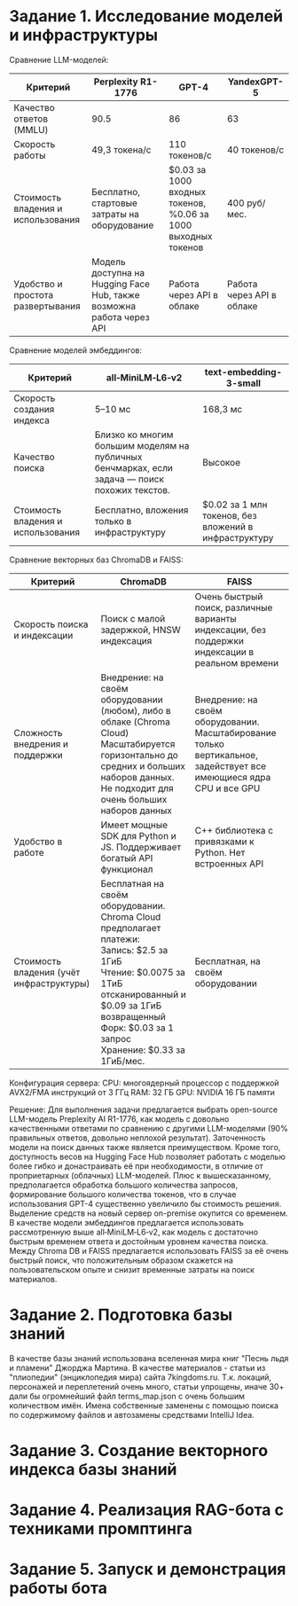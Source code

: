 # Задание 1. Исследование моделей и инфраструктуры

Сравнение LLM-моделей:

| Критерий                           | Perplexity R1-1776                                                   | GPT-4                                                         | YandexGPT-5               |
|------------------------------------|----------------------------------------------------------------------|---------------------------------------------------------------|---------------------------|
| Качество ответов (MMLU)            | 90.5                                                                 | 86                                                            | 63                        |
| Скорость работы                    | 49,3 токена/с                                                        | 110 токенов/с                                                 | 40 токенов/с              |
| Стоимость владения и использования | Бесплатно, стартовые затраты на оборудование                         | $0.03 за 1000 входных токенов, %0.06 за 1000 выходных токенов | 400 руб/мес.              |
| Удобство и простота развертывания  | Модель доступна на Hugging Face Hub, также возможна работа через API | Работа через API в облаке                                     | Работа через API в облаке |

Сравнение моделей эмбеддингов:

| Критерий                           | all‑MiniLM‑L6‑v2                                                                               | text-embedding-3-small                                | 
|------------------------------------|------------------------------------------------------------------------------------------------|-------------------------------------------------------|
| Скорость создания индекса          | 5–10 мс                                                                                        | 168,3 мс                                              |
| Качество поиска                    | Близко ко многим большим моделям на публичных бенчмарках, если задача — поиск похожих текстов. | Высокое                                               |
| Стоимость владения и использования | Бесплатно, вложения только в инфраструктуру                                                    | $0.02 за 1 млн токенов, без вложений в инфраструктуру |

Сравнение векторных баз ChromaDB и FAISS:

| Критерий                                 | ChromaDB                                                                                                                                                                                                                                | FAISS                                                                                                               |
|------------------------------------------|-----------------------------------------------------------------------------------------------------------------------------------------------------------------------------------------------------------------------------------------|---------------------------------------------------------------------------------------------------------------------|
| Скорость поиска и индексации             | Поиск с малой задержкой, HNSW индексация                                                                                                                                                                                                | Очень быстрый поиск, различные варианты индексации, без поддержки индексации в реальном времени                     |
| Сложность внедрения и поддержки          | Внедрение: на своём оборудовании (любом), либо в облаке (Chroma Cloud)<br/>Масштабируется горизонтально до средних и больших наборов данных. Не подходит для очень больших наборов данных                                               | Внедрение: на своём оборудовании. Масштабирование только вертикальное, задействует все имеющиеся ядра CPU и все GPU |
| Удобство в работе                        | Имеет мощные SDK для Python и JS. Поддерживает богатый API функционал                                                                                                                                                                   | C++ библиотека с привязками к Python. Нет встроенных API                                                            |
| Стоимость владения (учёт инфраструктуры) | Бесплатная на своём оборудовании.<br/>Chroma Cloud предполагает платежи:<br/>Запись: $2.5 за 1ГиБ<br/>Чтение: $0.0075 за 1ТиБ отсканированный и $0.09 за 1ГиБ возвращенный<br/>Форк: $0.03 за 1 запрос<br/>Хранение: $0.33 за 1ГиБ/мес. | Бесплатная, на своём оборудовании                                                                                   |

Конфигурация сервера:
CPU: многоядерный процессор с поддержкой AVX2/FMA инструкций от 3 ГГц
RAM: 32 ГБ
GPU: NVIDIA 16 ГБ памяти

Решение:
Для выполнения задачи предлагается выбрать open-source LLM-модель Preplexity AI R1-1776, как модель с довольно качественными ответами по сравнению с другими LLM-моделями (90% правильных ответов, довольно неплохой результат).
Заточенность модели на поиск данных также является преимуществом. 
Кроме того, доступность весов на Hugging Face Hub позволяет работать с моделью более гибко и донастраивать её при необходимости, в отличие от проприетарных (облачных) LLM-моделей.
Плюс к вышесказанному, предполагается обработка большого количества запросов, формирование большого количества токенов, что в случае использования GPT-4 существенно увеличило бы стоимость решения.
Выделение средств на новый сервер on-premise окупится со временем.
В качестве модели эмбеддингов предлагается использовать рассмотренную выше all‑MiniLM‑L6‑v2, как модель с достаточно быстрым временем ответа и достойным уровнем качества поиска.
Между Chroma DB и FAISS предлагается использовать FAISS за её очень быстрый поиск, что положительным образом скажется на пользовательском опыте и снизит временные затраты на поиск материалов. 

# Задание 2. Подготовка базы знаний

В качестве базы знаний использована вселенная мира книг "Песнь льдя и пламени" Джорджа Мартина. 
В качестве материалов - статьи из "плиопедии" (энциклопедия мира) сайта 7kingdoms.ru. 
Т.к. локаций, персонажей и переплетений очень много, статьи упрощены, иначе 30+ дали бы огромнейший файл terms_map.json с очень большим количеством имён.
Имена собственные заменены с помощью поиска по содержимому файлов и автозамены средствами IntelliJ Idea.

# Задание 3. Создание векторного индекса базы знаний

# Задание 4. Реализация RAG-бота с техниками промптинга

# Задание 5. Запуск и демонстрация работы бота